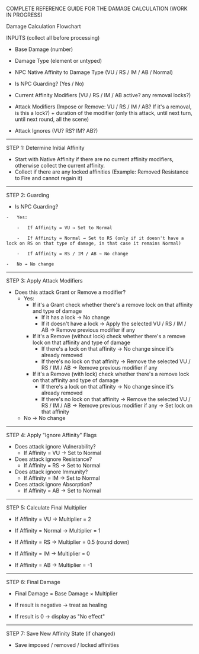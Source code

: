 COMPLETE REFERENCE GUIDE FOR THE DAMAGE CALCULATION (WORK IN PROGRESS)

Damage Calculation Flowchart

INPUTS (collect all before processing)

-   Base Damage (number)
    
-   Damage Type (element or untyped)
    
-   NPC Native Affinity to Damage Type (VU / RS / IM / AB / Normal)
    
-   Is NPC Guarding? (Yes / No)
    
-   Current Affinity Modifiers (VU / RS / IM / AB active? any removal locks?)
    
-   Attack Modifiers (Impose or Remove: VU / RS / IM / AB? If it's a removal, is this a lock?) + duration of the modifier (only this attack, until next turn, until next round, all the scene)
    
-   Attack Ignores (VU? RS? IM? AB?)
    

----------

STEP 1: Determine Initial Affinity

-   Start with Native Affinity if there are no current affinity modifiers, otherwise collect the current affinity.
-   Collect if there are any locked affinities (Example: Removed Resistance to Fire and cannot regain it)

----------

STEP 2: Guarding
  -   Is NPC Guarding?
    
    -   Yes:
        
        -   If Affinity = VU → Set to Normal
            
        -   If Affinity = Normal → Set to RS (only if it doesn't have a lock on RS on that type of damage, in that case it remains Normal)
            
        -   If Affinity = RS / IM / AB → No change
            
    -   No → No change
        

----------

STEP 3: Apply Attack Modifiers

- Does this attack Grant or Remove a modifier?
	- Yes:
		- If it's a Grant check whether there's a remove lock on that affinity and type of damage 
			- If it has a lock → No change
			- If it doesn't have a lock → Apply the selected VU / RS / IM / AB → Remove previous modifier if any
		- If it's a Remove (without lock) check whether there's a remove lock on that affinity and type of damage
            - If there's a lock on that affinity → No change since it's already removed
            - If there's no lock on that affinity → Remove the selected VU / RS / IM / AB → Remove previous modifier if any
        - If it's a Remove (with lock) check whether there's a remove lock on that affinity and type of damage
            - If there's a lock on that affinity → No change since it's already removed
            - If there's no lock on that affinity → Remove the selected VU / RS / IM / AB → Remove previous modifier if any → Set lock on that affinity
    - No → No change

----------

STEP 4: Apply "Ignore Affinity" Flags

- Does attack ignore Vulnerability?
    - If Affinity = VU → Set to Normal
- Does attack ignore Resistance?
    - If Affinity = RS → Set to Normal
- Does attack ignore Immunity?
    - If Affinity = IM → Set to Normal
- Does attack ignore Absorption?
    - If Affinity = AB → Set to Normal
        
----------

STEP 5: Calculate Final Multiplier

-   If Affinity = VU → Multiplier = 2
    
-   If Affinity = Normal → Multiplier = 1
    
-   If Affinity = RS → Multiplier = 0.5 (round down)
    
-   If Affinity = IM → Multiplier = 0
    
-   If Affinity = AB → Multiplier = -1
    

----------

STEP 6: Final Damage

-   Final Damage = Base Damage × Multiplier
    
-   If result is negative → treat as healing
    
-   If result is 0 → display as "No effect"
    

----------

STEP 7: Save New Affinity State (if changed)

-   Save imposed / removed / locked affinities